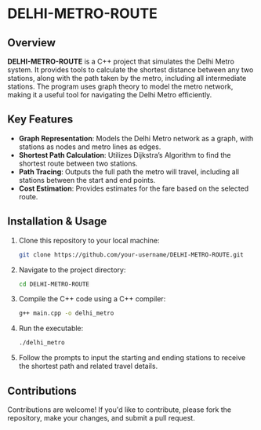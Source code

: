 # DELHI-METRO-ROUTE

## Overview
**DELHI-METRO-ROUTE** is a C++ project that simulates the Delhi Metro system. It provides tools to calculate the shortest distance between any two stations, along with the path taken by the metro, including all intermediate stations. The program uses graph theory to model the metro network, making it a useful tool for navigating the Delhi Metro efficiently.

## Key Features
- **Graph Representation**: Models the Delhi Metro network as a graph, with stations as nodes and metro lines as edges.
- **Shortest Path Calculation**: Utilizes Dijkstra’s Algorithm to find the shortest route between two stations.
- **Path Tracing**: Outputs the full path the metro will travel, including all stations between the start and end points.
- **Cost Estimation**: Provides estimates for the fare based on the selected route.

## Installation & Usage
1. Clone this repository to your local machine:
    ```bash
    git clone https://github.com/your-username/DELHI-METRO-ROUTE.git
    ```
2. Navigate to the project directory:
    ```bash
    cd DELHI-METRO-ROUTE
    ```
3. Compile the C++ code using a C++ compiler:
    ```bash
    g++ main.cpp -o delhi_metro
    ```
4. Run the executable:
    ```bash
    ./delhi_metro
    ```
5. Follow the prompts to input the starting and ending stations to receive the shortest path and related travel details.

## Contributions
Contributions are welcome! If you'd like to contribute, please fork the repository, make your changes, and submit a pull request.
